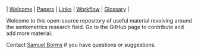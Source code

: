 
| [Welcome](welcome.md) | [Papers](papers.md) | [Links](links.md) | [Workflow](workflow.md) | [Glossary](glossary.md) |

Welcome to this open-source repository of useful material revolving around the sentometrics research field. Go to the GitHub page to contribute and add more material.

Contact [Samuel Borms](mailto:borms_sam@hotmail.com) if you have questions or suggestions.

